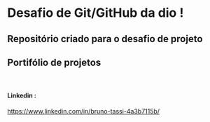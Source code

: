 <h1> Desafio de Git/GitHub da dio ! 
<h2> Repositório criado para o desafio de projeto </h2>
  
## Portifólio de projetos </h1> <br> 

#### Linkedin :
<Linkedin> <https://www.linkedin.com/in/bruno-tassi-4a3b7115b/> 
